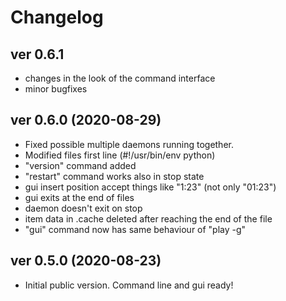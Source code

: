 # Changelog

## ver 0.6.1

- changes in the look of the command interface
- minor bugfixes

## ver 0.6.0 (2020-08-29)

- Fixed possible multiple daemons running together.
- Modified files first line (#!/usr/bin/env python)
- "version" command added
- "restart" command works also in stop state
- gui insert position accept things like "1:23" (not only "01:23")
- gui exits at the end of files
- daemon doesn't exit on stop
- item data in .cache deleted after reaching the end of the file
- "gui" command now has same behaviour of "play -g"

## ver 0.5.0 (2020-08-23)

- Initial public version. Command line and gui ready!


